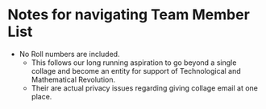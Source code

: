 # Notes for navigating Team Member List

- No Roll numbers are included.
  - This follows our long running aspiration to go beyond a single collage and become an entity for support of Technological and Mathematical Revolution.
  - Their are actual privacy issues regarding giving collage email at one place.
